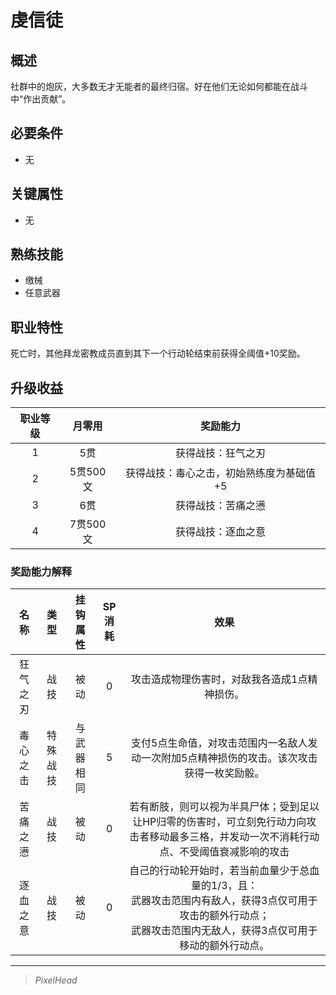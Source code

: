 # 虔信徒

## 概述

社群中的炮灰，大多数无才无能者的最终归宿。好在他们无论如何都能在战斗中“作出贡献”。

## 必要条件

* 无

## 关键属性

* 无

## 熟练技能

* 缴械
* 任意武器

## 职业特性

死亡时，其他拜龙密教成员直到其下一个行动轮结束前获得全阈值+10奖励。

## 升级收益

职业等级|月零用|奖励能力
:--:|:--:|:--:
1|5贯|获得战技：狂气之刃
2|5贯500文|获得战技：毒心之击，初始熟练度为基础值+5
3|6贯|获得战技：苦痛之懑
4|7贯500文|获得战技：逐血之意

### 奖励能力解释

名称|类型|挂钩属性|SP消耗|效果
:--:|:--:|:--:|:--:|:--:
狂气之刃|战技|被动|0|攻击造成物理伤害时，对敌我各造成1点精神损伤。
毒心之击|特殊战技|与武器相同|5|支付5点生命值，对攻击范围内一名敌人发动一次附加5点精神损伤的攻击。该次攻击获得一枚奖励骰。
苦痛之懑|战技|被动|0|若有断肢，则可以视为半具尸体；受到足以让HP归零的伤害时，可立刻免行动力向攻击者移动最多三格，并发动一次不消耗行动点、不受阈值衰减影响的攻击
逐血之意|战技|被动|0|自己的行动轮开始时，若当前血量少于总血量的1/3，且：<br>武器攻击范围内有敌人，获得3点仅可用于攻击的额外行动点；<br>武器攻击范围内无敌人，获得3点仅可用于移动的额外行动点。

---

> *PixelHead*